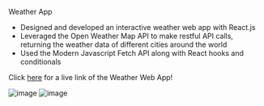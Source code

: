 Weather App

- Designed and developed an interactive weather web app with React.js
- Leveraged the Open Weather Map API to make restful API calls, returning the weather data of different cities around the world
- Used the Modern Javascript Fetch API along with React hooks and conditionals


Click [here](https://weatherdisplay.netlify.app/) for a live link of the Weather Web App!

![image](https://user-images.githubusercontent.com/66896340/118180402-56360780-b3eb-11eb-9817-1dc5660f68db.png)
![image](https://user-images.githubusercontent.com/66896340/118180588-8f6e7780-b3eb-11eb-80cd-fdf203c41ca2.png)
